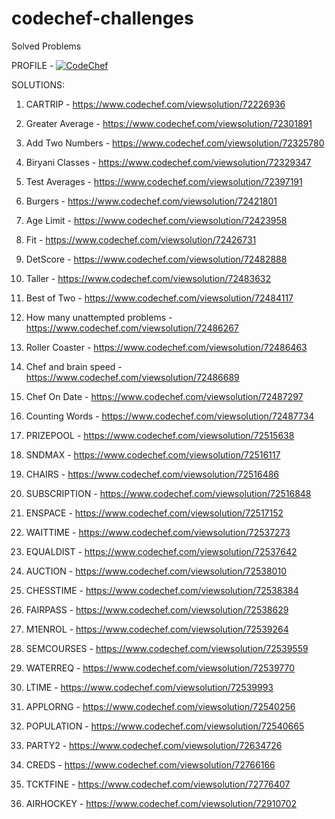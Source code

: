 # codechef-challenges
Solved Problems


PROFILE - [![CodeChef](https://img.shields.io/twitter/url?label=CodeChef&logo=CodeChef&style=social&url=https%3A%2F%2Fwww.codechef.com%2Fusers%2Fs_sutharsan_20)](https://www.codechef.com/users/s_sutharsan_20) 

SOLUTIONS:

1) CARTRIP - https://www.codechef.com/viewsolution/72226936

2) Greater Average - https://www.codechef.com/viewsolution/72301891

3) Add Two Numbers - https://www.codechef.com/viewsolution/72325780

4) Biryani Classes - https://www.codechef.com/viewsolution/72329347

5) Test Averages - https://www.codechef.com/viewsolution/72397191

6) Burgers - https://www.codechef.com/viewsolution/72421801

7) Age Limit - https://www.codechef.com/viewsolution/72423958

8) Fit - https://www.codechef.com/viewsolution/72426731

9) DetScore - https://www.codechef.com/viewsolution/72482888

10) Taller - https://www.codechef.com/viewsolution/72483632

11) Best of Two - https://www.codechef.com/viewsolution/72484117

12) How many unattempted problems - https://www.codechef.com/viewsolution/72486267

13) Roller Coaster - https://www.codechef.com/viewsolution/72486463

14) Chef and brain speed - https://www.codechef.com/viewsolution/72486689

15) Chef On Date - https://www.codechef.com/viewsolution/72487297

16) Counting Words - https://www.codechef.com/viewsolution/72487734

17) PRIZEPOOL - https://www.codechef.com/viewsolution/72515638

18) SNDMAX - https://www.codechef.com/viewsolution/72516117

19) CHAIRS - https://www.codechef.com/viewsolution/72516486

20) SUBSCRIPTION - https://www.codechef.com/viewsolution/72516848

21) ENSPACE - https://www.codechef.com/viewsolution/72517152

22) WAITTIME - https://www.codechef.com/viewsolution/72537273

23) EQUALDIST - https://www.codechef.com/viewsolution/72537642

24) AUCTION - https://www.codechef.com/viewsolution/72538010

25) CHESSTIME - https://www.codechef.com/viewsolution/72538384

26) FAIRPASS - https://www.codechef.com/viewsolution/72538629

27) M1ENROL - https://www.codechef.com/viewsolution/72539264

28) SEMCOURSES - https://www.codechef.com/viewsolution/72539559

29) WATERREQ - https://www.codechef.com/viewsolution/72539770

30) LTIME - https://www.codechef.com/viewsolution/72539993

31) APPLORNG - https://www.codechef.com/viewsolution/72540256

32) POPULATION - https://www.codechef.com/viewsolution/72540665

33) PARTY2 - https://www.codechef.com/viewsolution/72634726

34) CREDS - https://www.codechef.com/viewsolution/72766166

35) TCKTFINE - https://www.codechef.com/viewsolution/72776407

36) AIRHOCKEY - https://www.codechef.com/viewsolution/72910702
